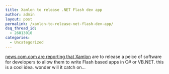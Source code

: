 ```yaml
---
title: Xamlon to release .NET Flash dev app
author: admin
layout: post
permalink: /xamlon-to-release-net-flash-dev-app/
dsq_thread_id:
  - 26013010
categories:
  - Uncategorized
---
```

[news.com.com are reporting that Xamlon][1] are to release a peice of software for developers to allow them to write Flash based apps in C# or VB.NET. this is a cool idea. wonder will it catch on&#8230;

 [1]: http://news.com.com/Software+turns+.Net+to+Flash/2100-1032_3-5647420.html?part=rss&tag=5647420&subj=news